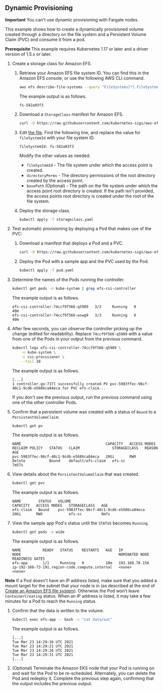 ## Dynamic Provisioning
**Important**
You can't use dynamic provisioning with Fargate nodes.

This example shows how to create a dynamically provisioned volume created through a directory on the file system and a Persistent Volume Claim (PVC) and consume it from a pod.

**Prerequisite**
This example requires Kubernetes 1.17 or later and a driver version of 1.5.x or later.

1. Create a storage class for Amazon EFS.

    1. Retrieve your Amazon EFS file system ID. You can find this in the Amazon EFS console, or use the following AWS CLI command.

       ```sh
       aws efs describe-file-systems --query "FileSystems[*].FileSystemId" --output text
       ```

       The example output is as follows.

       ```
       fs-582a03f3
       ```

    2. Download a `StorageClass` manifest for Amazon EFS.

       ```sh
       curl -O https://raw.githubusercontent.com/kubernetes-sigs/aws-efs-csi-driver/master/examples/kubernetes/dynamic_provisioning/directories/specs/storageclass.yaml
       ```

    3. Edit [the file](./specs/storageclass.yaml). Find the following line, and replace the value for `fileSystemId` with your file system ID.

       ```
       fileSystemId: fs-582a03f3
       ```

       Modify the other values as needed:
        * `fileSystemId` - The file system under which the access point is created.
        * `directoryPerms` - The directory permissions of the root directory created by the access point.
        * `basePath` (Optional) - The path on the file system under which the access point root directory is created. If the path isn't provided, the access points root directory is created under the root of the file system.

    4. Deploy the storage class.

       ```sh
       kubectl apply -f storageclass.yaml
       ```

2. Test automatic provisioning by deploying a Pod that makes use of the PVC:

    1. Download a manifest that deploys a Pod and a PVC.

       ```sh
       curl -O https://raw.githubusercontent.com/kubernetes-sigs/aws-efs-csi-driver/master/examples/kubernetes/dynamic_provisioning/specs/pod.yaml
       ```

    2. Deploy the Pod with a sample app and the PVC used by the Pod.

       ```sh
       kubectl apply -f pod.yaml
       ```

3. Determine the names of the Pods running the controller.

   ```sh
   kubectl get pods -n kube-system | grep efs-csi-controller
   ```

   The example output is as follows.

   ```
   efs-csi-controller-74ccf9f566-q5989   3/3     Running   0          40m
   efs-csi-controller-74ccf9f566-wswg9   3/3     Running   0          40m
   ```

4. After few seconds, you can observe the controller picking up the change \(edited for readability\). Replace `74ccf9f566-q5989` with a value from one of the Pods in your output from the previous command.

   ```sh
   kubectl logs efs-csi-controller-74ccf9f566-q5989 \
       -n kube-system \
       -c csi-provisioner \
       --tail 10
   ```

   The example output is as follows.

   ```
   [...]
   1 controller.go:737] successfully created PV pvc-5983ffec-96cf-40c1-9cd6-e5686ca84eca for PVC efs-claim...
   ```

   If you don't see the previous output, run the previous command using one of the other controller Pods.

5. Confirm that a persistent volume was created with a status of `Bound` to a `PersistentVolumeClaim`:

   ```sh
   kubectl get pv
   ```

   The example output is as follows.

   ```
   NAME                                       CAPACITY   ACCESS MODES   RECLAIM POLICY   STATUS   CLAIM               STORAGECLASS   REASON   AGE
   pvc-5983ffec-96cf-40c1-9cd6-e5686ca84eca   20Gi       RWX            Delete           Bound    default/efs-claim   efs-sc                  7m57s
   ```

6. View details about the `PersistentVolumeClaim` that was created.

   ```sh
   kubectl get pvc
   ```

   The example output is as follows.

   ```
   NAME        STATUS   VOLUME                                     CAPACITY   ACCESS MODES   STORAGECLASS   AGE
   efs-claim   Bound    pvc-5983ffec-96cf-40c1-9cd6-e5686ca84eca   20Gi       RWX            efs-sc         9m7s
   ```

7. View the sample app Pod's status until the `STATUS` becomes `Running`.

   ```sh
   kubectl get pods -o wide
   ```

   The example output is as follows.

   ```
   NAME          READY   STATUS    RESTARTS   AGE   IP               NODE                                             NOMINATED NODE   READINESS GATES
   efs-app       1/1     Running   0          10m   192.168.78.156   ip-192-168-73-191.region-code.compute.internal   <none>           <none>
   ```
**Note**
If a Pod doesn't have an IP address listed, make sure that you added a mount target for the subnet that your node is in \(as described at the end of [Create an Amazon EFS file system](#efs-create-filesystem)\). Otherwise the Pod won't leave `ContainerCreating` status. When an IP address is listed, it may take a few minutes for a Pod to reach the `Running` status.

1. Confirm that the data is written to the volume.

   ```sh
   kubectl exec efs-app -- bash -c "cat data/out"
   ```

   The example output is as follows.

   ```
   [...]
   Tue Mar 23 14:29:16 UTC 2021
   Tue Mar 23 14:29:21 UTC 2021
   Tue Mar 23 14:29:26 UTC 2021
   Tue Mar 23 14:29:31 UTC 2021
   [...]
   ```

2. \(Optional\) Terminate the Amazon EKS node that your Pod is running on and wait for the Pod to be re\-scheduled. Alternately, you can delete the Pod and redeploy it. Complete the previous step again, confirming that the output includes the previous output.

